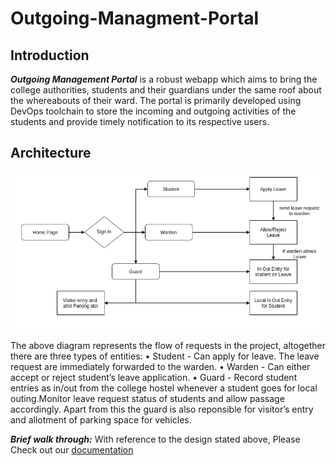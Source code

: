 # Outgoing-Managment-Portal

## Introduction
***Outgoing Management Portal*** is a robust webapp which aims to bring the college authorities, students and their guardians under the same roof about the whereabouts of their ward. The portal is primarily developed using DevOps toolchain to store the incoming and outgoing activities of the students and provide timely notification to its respective users.

## Architecture
![architecture](doc/Images/2.png "Workflow Design")

The above diagram represents the flow of requests in the project, altogether there are three types of entities:
• Student - Can apply for leave. The leave request are immediately forwarded to the warden.
• Warden - Can either accept or reject student’s leave application.
• Guard - Record student entries as in/out from the college hostel whenever a
student goes for local outing.Monitor leave request status of students and allow passage accordingly. Apart from this the guard is also reponsible for visitor’s entry and allotment of parking space for vehicles.

***Brief walk through:*** With reference to the design stated above, Please Check out our [documentation](https://github.com/m0hitbansal/Outgoing-Managment-Portal/tree/master/doc)
